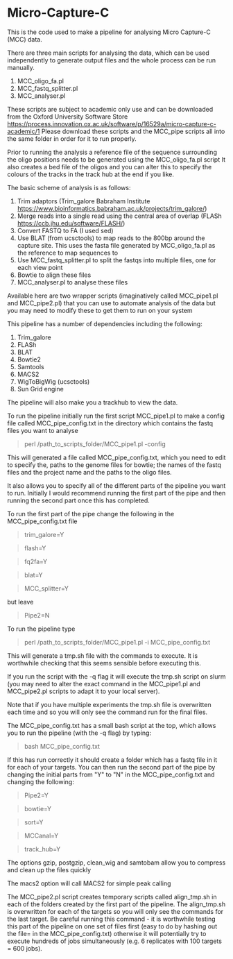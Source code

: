 # Micro-Capture-C

This is the code used to make a pipeline for analysing Micro Capture-C (MCC) data.

There are three main scripts for analysing the data, which can be used independently to generate output files and the whole process can be run manually.

1. MCC_oligo_fa.pl
2. MCC_fastq_splitter.pl
3. MCC_analyser.pl

These scripts are subject to academic only use and can be downloaded from the Oxford University Software Store https://process.innovation.ox.ac.uk/software/p/16529a/micro-capture-c-academic/1
Please download these scripts and the MCC_pipe scripts all into the same folder in order for it to run properly.

Prior to running the analysis a reference file of the sequence surrounding the oligo positions needs to be generated using the MCC_oligo_fa.pl script 
It also creates a bed file of the oligos and you can alter this to specify the colours of the tracks in the track hub at the end if you like.

The basic scheme of analysis is as follows:
1. Trim adaptors (Trim_galore Babraham Institute https://www.bioinformatics.babraham.ac.uk/projects/trim_galore/)
2. Merge reads into a single read using the central area of overlap (FLASh https://ccb.jhu.edu/software/FLASH/)
3. Convert FASTQ to FA (I used sed)
4. Use BLAT (from ucsctools) to map reads to the 800bp around the capture site. This uses the fasta file generated by MCC_oligo_fa.pl as the reference to map sequences to
5. Use MCC_fastq_splitter.pl to split the fastqs into multiple files, one for each view point
6. Bowtie to align these files
7. MCC_analyser.pl to analyse these files

Available here are two wrapper scripts (imaginatively called MCC_pipe1.pl and MCC_pipe2.pl) that you can use to automate analysis of the data but you may need to modify these to get them to run on your system

This pipeline has a number of dependencies including the following:
1. Trim_galore
2. FLASh
3. BLAT
4. Bowtie2
5. Samtools
6. MACS2
7. WigToBigWig (ucsctools) 
8. Sun Grid engine

The pipeline will also make you a trackhub to view the data. 

To run the pipeline initially run the first script MCC_pipe1.pl to make a config file called MCC_pipe_config.txt in the directory which contains the fastq files you want to analyse

>perl /path_to_scripts_folder/MCC_pipe1.pl -config
 
This will generated a file called MCC_pipe_config.txt, which you need to edit to specify the, paths to the genome files for bowtie; the names of the fastq files and the project name and the paths to the oligo files. 

It also allows you to specify all of the different parts of the pipeline you want to run.
Initially I would recommend running the first part of the pipe and then running the second part once this has completed.

To run the first part of the pipe change the following in the MCC_pipe_config.txt file

>trim_galore=Y

>flash=Y

>fq2fa=Y

>blat=Y

>MCC_splitter=Y

but leave 
>Pipe2=N

To run the pipeline type 
>perl /path_to_scripts_folder/MCC_pipe1.pl -i MCC_pipe_config.txt

This will generate a tmp.sh file with the commands to execute. 
It is worthwhile checking that this seems sensible before executing this.

If you run the script with the -q flag it will execute the tmp.sh script on slurm (you may need to alter the exact command in the MCC_pipe1.pl and MCC_pipe2.pl scripts to adapt it to your local server). 

Note that if you have multiple experiments the tmp.sh file is overwritten each time and so you will only see the command run for the final files.

The MCC_pipe_config.txt has a small bash script at the top, which allows you to run the pipeline (with the -q flag) by typing:

>bash MCC_pipe_config.txt

If this has run correctly it should create a folder which has a fastq file in it for each of your targets. 
You can then run the second part of the pipe by changing the initial parts from "Y" to "N" in the MCC_pipe_config.txt and changing the following:

>Pipe2=Y

>bowtie=Y

>sort=Y

>MCCanal=Y

>track_hub=Y

The options gzip, postgzip, clean_wig and samtobam allow you to compress and clean up the files quickly

The macs2 option will call MACS2 for simple peak calling

The MCC_pipe2.pl script creates temporary scripts called align_tmp.sh in each of the folders created by the first part of the pipeline.
The align_tmp.sh is overwritten for each of the targets so you will only see the commands for the last target. 
Be careful running this command - it is worthwhile testing this part of the pipeline on one set of files first (easy to do by hashing out the file= in the MCC_pipe_config.txt) otherwise it will potentially try to execute hundreds of jobs simultaneously (e.g. 6 replicates with 100 targets = 600 jobs). 


